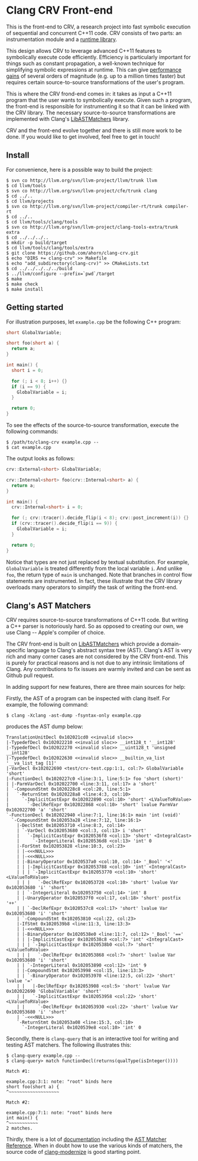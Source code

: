 # Clang CRV Front-end 

This is the front-end to CRV, a research project into fast symbolic execution
of sequential and concurrent C++11 code. CRV consists of two parts: an
instrumentation module and a [runtime library][nse].

This design allows CRV to leverage advanced C++11 features to symbolically
execute code efficiently. Efficiency is particularly important for things
such as constant propagation, a well-known technique for simplifying symbolic
expressions at runtime. This can give [performance gains][performance-tests]
of several orders of magnitude (e.g. up to a million times faster) but
requires certain source-to-source transformations of the user's program.

This is where the CRV frond-end comes in: it takes as input a C++11 program
that the user wants to symbolically execute. Given such a program, the
front-end is responsible for instrumenting it so that it can be linked with
the CRV library. The necessary source-to-source transformations are implemented
with Clang's [LibASTMatchers][clang-ast-matchers] library.

CRV and the front-end evolve together and there is still more work to be done.
If you would like to get involved, feel free to get in touch!

[nse]: https://github.com/ahorn/smt-kit#native-symbolic-execution
[performance-tests]: https://github.com/ahorn/smt-kit/blob/master/test/crv_performance_test.cpp

## Install

For convenience, here is a possible way to build the project:

    $ svn co http://llvm.org/svn/llvm-project/llvm/trunk llvm
    $ cd llvm/tools
    $ svn co http://llvm.org/svn/llvm-project/cfe/trunk clang
    $ cd ../..
    $ cd llvm/projects
    $ svn co http://llvm.org/svn/llvm-project/compiler-rt/trunk compiler-rt
    $ cd ../..
    $ cd llvm/tools/clang/tools
    $ svn co http://llvm.org/svn/llvm-project/clang-tools-extra/trunk extra
    $ cd ../../../..
    $ mkdir -p build/target
    $ cd llvm/tools/clang/tools/extra
    $ git clone https://github.com/ahorn/clang-crv.git
    $ echo "DIRS += clang-crv" >> Makefile
    $ echo "add_subdirectory(clang-crv)" >> CMakeLists.txt
    $ cd ../../../../../build
    $ ../llvm/configure --prefix=`pwd`/target
    $ make
    $ make check
    $ make install

## Getting started

For illustration purposes, let `example.cpp` be the following C++ program:

```C++
short GlobalVariable;

short foo(short a) {
  return a;
}

int main() {
  short i = 0;

  for (; i < 8; i++) {}
  if (i == 9) {
    GlobalVariable = i;
  }

  return 0;
}
```

To see the effects of the source-to-source transformation,
execute the following commands:

    $ /path/to/clang-crv example.cpp --
    $ cat example.cpp

The output looks as follows:

```C++
crv::External<short> GlobalVariable;

crv::Internal<short> foo(crv::Internal<short> a) {
  return a;
}

int main() {
  crv::Internal<short> i = 0;

  for (; crv::tracer().decide_flip(i < 8); crv::post_increment(i)) {}
  if (crv::tracer().decide_flip(i == 9)) {
    GlobalVariable = i;
  }

  return 0;
}
```

Notice that types are not just replaced by textual substitution.
For example, `GlobalVariable` is treated differently from the local
variable `i`. And unlike `foo`, the return type of `main` is unchanged.
Note that branches in control flow statements are instrumented. In fact,
these illustrate that the CRV library overloads many operators to simplify
the task of writing the front-end.

## Clang's AST Matchers

CRV requires source-to-source transformations of C++11 code. But writing a
C++ parser is notoriously hard. So as opposed to creating our own, we use
Clang -- Apple's compiler of choice.

The CRV front-end is built on [LibASTMatchers][clang-ast-matchers] which
provide a domain-specific language to Clang's abstract syntax tree (AST).
Clang's AST is very rich and many corner cases are not considered by the
CRV front-end. This is purely for practical reasons and is not due to any
intrinsic limitations of Clang. Any contributions to fix issues are warmly
invited and can be sent as Github pull request.

In adding support for new features, there are three main sources for help:

Firstly, the AST of a program can be inspected with clang itself. For example,
the following command:

    $ clang -Xclang -ast-dump -fsyntax-only example.cpp

produces the AST dump below:

```
TranslationUnitDecl 0x102021cd0 <<invalid sloc>>
|-TypedefDecl 0x102022210 <<invalid sloc>> __int128_t '__int128'
|-TypedefDecl 0x102022270 <<invalid sloc>> __uint128_t 'unsigned __int128'
|-TypedefDecl 0x102022630 <<invalid sloc>> __builtin_va_list '__va_list_tag [1]'
|-VarDecl 0x102022690 <test/crv-test.cpp:1:1, col:7> GlobalVariable 'short'
|-FunctionDecl 0x1020227c0 <line:3:1, line:5:1> foo 'short (short)'
| |-ParmVarDecl 0x102022700 <line:3:11, col:17> a 'short'
| `-CompoundStmt 0x1020228c8 <col:20, line:5:1>
|   `-ReturnStmt 0x1020228a8 <line:4:3, col:10>
|     `-ImplicitCastExpr 0x102022890 <col:10> 'short' <LValueToRValue>
|       `-DeclRefExpr 0x102022868 <col:10> 'short' lvalue ParmVar 0x102022700 'a' 'short'
`-FunctionDecl 0x102022940 <line:7:1, line:16:1> main 'int (void)'
  `-CompoundStmt 0x102053a28 <line:7:12, line:16:1>
    |-DeclStmt 0x102053710 <line:8:3, col:14>
    | `-VarDecl 0x102053680 <col:3, col:13> i 'short'
    |   `-ImplicitCastExpr 0x1020536f8 <col:13> 'short' <IntegralCast>
    |     `-IntegerLiteral 0x1020536d8 <col:13> 'int' 0
    |-ForStmt 0x102053828 <line:10:3, col:23>
    | |-<<<NULL>>>
    | |-<<<NULL>>>
    | |-BinaryOperator 0x1020537a0 <col:10, col:14> '_Bool' '<'
    | | |-ImplicitCastExpr 0x102053788 <col:10> 'int' <IntegralCast>
    | | | `-ImplicitCastExpr 0x102053770 <col:10> 'short' <LValueToRValue>
    | | |   `-DeclRefExpr 0x102053728 <col:10> 'short' lvalue Var 0x102053680 'i' 'short'
    | | `-IntegerLiteral 0x102053750 <col:14> 'int' 8
    | |-UnaryOperator 0x1020537f0 <col:17, col:18> 'short' postfix '++'
    | | `-DeclRefExpr 0x1020537c8 <col:17> 'short' lvalue Var 0x102053680 'i' 'short'
    | `-CompoundStmt 0x102053810 <col:22, col:23>
    |-IfStmt 0x1020539b8 <line:11:3, line:13:3>
    | |-<<<NULL>>>
    | |-BinaryOperator 0x1020538e0 <line:11:7, col:12> '_Bool' '=='
    | | |-ImplicitCastExpr 0x1020538c8 <col:7> 'int' <IntegralCast>
    | | | `-ImplicitCastExpr 0x1020538b0 <col:7> 'short' <LValueToRValue>
    | | |   `-DeclRefExpr 0x102053868 <col:7> 'short' lvalue Var 0x102053680 'i' 'short'
    | | `-IntegerLiteral 0x102053890 <col:12> 'int' 9
    | |-CompoundStmt 0x102053998 <col:15, line:13:3>
    | | `-BinaryOperator 0x102053970 <line:12:5, col:22> 'short' lvalue '='
    | |   |-DeclRefExpr 0x102053908 <col:5> 'short' lvalue Var 0x102022690 'GlobalVariable' 'short'
    | |   `-ImplicitCastExpr 0x102053958 <col:22> 'short' <LValueToRValue>
    | |     `-DeclRefExpr 0x102053930 <col:22> 'short' lvalue Var 0x102053680 'i' 'short'
    | `-<<<NULL>>>
    `-ReturnStmt 0x102053a08 <line:15:3, col:10>
      `-IntegerLiteral 0x1020539e8 <col:10> 'int' 0
```

Secondly, there is `clang-query` that is an interactive tool for
writing and testing AST matchers. The following illustrates this:

    $ clang-query example.cpp --
    $ clang-query> match functionDecl(returns(qualType(isInteger())))
    
    Match #1:

    example.cpp:3:1: note: "root" binds here
    short foo(short a) {
    ^~~~~~~~~~~~~~~~~~~~

    Match #2:

    example.cpp:7:1: note: "root" binds here
    int main() {
    ^~~~~~~~~~~~
    2 matches.

Thirdly, there is a lot of [documentation][clang-doc] including
the [AST Matcher Reference][clang-ast-matchers-ref]. When in doubt
how to use the various kinds of matchers, the source code of
[clang-modernize][clang-modernize] is good starting point.

[clang-ast-matchers]: http://clang.llvm.org/docs/LibASTMatchers.html
[clang-ast-matchers-ref]: http://clang.llvm.org/docs/LibASTMatchersReference.html
[clang-doc]: http://clang.llvm.org/docs/
[clang-modernize]: http://clang.llvm.org/extra/clang-modernize.html
